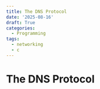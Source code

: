 ```yaml
---
title: The DNS Protocol
date: '2025-08-16'
draft: True
categories:
  - Programming
tags:
  - networking
  - c
---
```



# The DNS Protocol